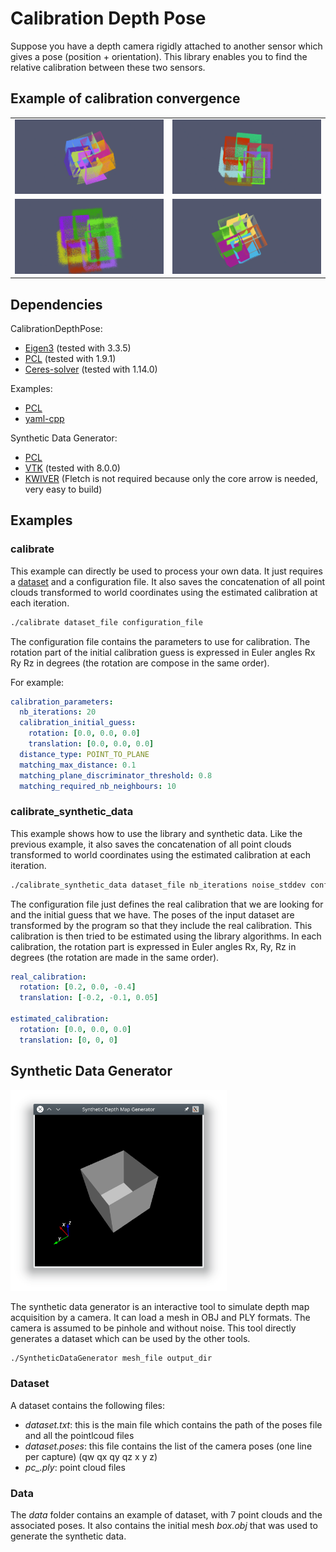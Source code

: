 # Calibration Depth Pose

Suppose you have a depth camera rigidly attached to another sensor which gives a pose (position + orientation). This library enables you to find the relative calibration between these two sensors.

## Example of calibration convergence

|  |  |
:-------------------------:|:-------------------------:
![Calibration Animation 4](doc/calibration_anim_4.gif "Calibration iterations 2") | ![Calibration Animation Noisy 2](doc/calibration_anim_noisy_2.gif "Calibration iterations noisy 2")
![Calibration Animation Noisy](doc/calibration_anim_noisy.gif "Calibration iterations noisy") | ![Calibration Animation 3](doc/calibration_anim_3.gif "Calibration iterations 3")



## Dependencies
CalibrationDepthPose:
  - [Eigen3](https://github.com/eigenteam/eigen-git-mirror) (tested with 3.3.5)
  - [PCL](https://github.com/PointCloudLibrary/pcl) (tested with 1.9.1)
  - [Ceres-solver](https://github.com/ceres-solver/ceres-solver) (tested with 1.14.0)

Examples:
  - [PCL](https://github.com/PointCloudLibrary/pcl)
  - [yaml-cpp](https://github.com/jbeder/yaml-cpp)

Synthetic Data Generator:
  - [PCL](https://github.com/PointCloudLibrary/pcl)
  - [VTK](https://gitlab.kitware.com/vtk/vtk) (tested with 8.0.0)
  - [KWIVER](https://github.com/Kitware/kwiver) (Fletch is not required because only the core arrow is needed, very easy to build)

## Examples

### calibrate

This example can directly be used to process your own data. It just requires a [dataset](#dataset) and a configuration file. It also saves the concatenation of all point clouds transformed to world coordinates using the estimated calibration at each iteration.

```bash
./calibrate dataset_file configuration_file

```


The configuration file contains the parameters to use for calibration. The rotation part of the initial calibration guess is expressed in Euler angles Rx Ry Rz in degrees (the rotation are compose in the same order).

For example:
~~~yaml
calibration_parameters:
  nb_iterations: 20
  calibration_initial_guess:
    rotation: [0.0, 0.0, 0.0]
    translation: [0.0, 0.0, 0.0]
  distance_type: POINT_TO_PLANE
  matching_max_distance: 0.1
  matching_plane_discriminator_threshold: 0.8
  matching_required_nb_neighbours: 10
~~~

### calibrate_synthetic_data

This example shows how to use the library and synthetic data. Like the previous example, it also saves the concatenation of all point clouds transformed to world coordinates using the estimated calibration at each iteration.


```bash
./calibrate_synthetic_data dataset_file nb_iterations noise_stddev configuration_file

```


The configuration file just defines the real calibration that we are looking for and the initial guess that we have.
The poses of the input dataset are transformed by the program so that they include the real calibration. This calibration is then tried to be estimated using the library algorithms. In each calibration, the rotation part is expressed in Euler angles Rx, Ry, Rz in degrees (the rotation are made in the same order).

~~~yaml
real_calibration:
  rotation: [0.2, 0.0, -0.4]
  translation: [-0.2, -0.1, 0.05]

estimated_calibration:
  rotation: [0.0, 0.0, 0.0]
  translation: [0, 0, 0]

~~~



## Synthetic Data Generator
<img src="doc/synthetic_data_generator.png" width="346" height="321">

The synthetic data generator is an interactive tool to simulate depth map acquisition by a camera. It can load a mesh in OBJ and PLY formats. The camera is assumed to be pinhole and without noise. This tool directly generates a dataset which can be used by the other tools.

```bash
./SyntheticDataGenerator mesh_file output_dir
```



### Dataset
A dataset contains the following files:
  - *dataset.txt*: this is the main file which contains the path of the poses file and all the pointlcoud files
  - *dataset.poses*: this file contains the list of the camera poses (one line per capture) (qw qx qy qz x y z)
  - *pc_.ply*: point cloud files

### Data
The *data* folder contains an example of dataset, with 7 point clouds and the associated poses. It also contains the initial mesh *box.obj* that was used to generate the synthetic data.
